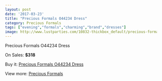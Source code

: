 ```yaml
---
layout: post
date: '2017-03-23'
title: "Precious Formals O44234 Dress"
category: Precious Formals
tags: ["evening","formals","charming","brand","dresses"]
image: http://www.lustparties.com/10832-thickbox_default/precious-formals-o44234-dress.jpg
---
```

Precious Formals O44234 Dress

On Sales: **$318**
<a href="https://www.lustparties.com/en/precious-formals/3747-precious-formals-o44234-dress.html"><amp-img layout="responsive" width="600" height="600" src="//www.lustparties.com/10832-thickbox_default/precious-formals-o44234-dress.jpg" alt="Precious Formals O44234 Dress 0" /></a>

Buy it: [Precious Formals O44234 Dress](https://www.lustparties.com/en/precious-formals/3747-precious-formals-o44234-dress.html "Precious Formals O44234 Dress")

View more: [Precious Formals](https://www.lustparties.com/en/18-precious-formals "Precious Formals")